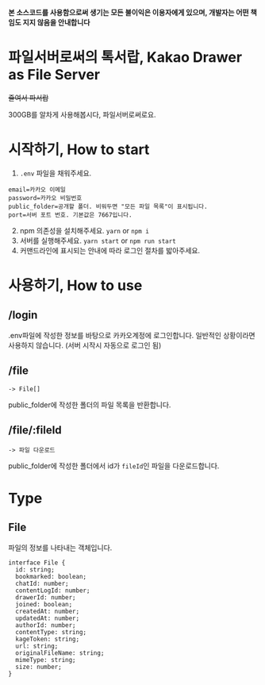 **본 소스코드를 사용함으로써 생기는 모든 불이익은 이용자에게 있으며, 개발자는 어떤 책임도 지지 않음을 안내합니다**

# 파일서버로써의 톡서랍, Kakao Drawer as File Server

~~줄여서 파서랍~~

300GB를 알차게 사용해봅시다, 파일서버로써로요.

# 시작하기, How to start

1. `.env` 파일을 채워주세요.

```
email=카카오 이메일
password=카카오 비밀번호
public_folder=공개할 폴더. 비워두면 "모든 파일 목록"이 표시됩니다.
port=서버 포트 번호. 기본값은 7667입니다.
```

2. npm 의존성을 설치해주세요. `yarn` or `npm i`
3. 서버를 실행해주세요. `yarn start` or `npm run start`
4. 커맨드라인에 표시되는 안내에 따라 로그인 절차를 밟아주세요.

# 사용하기, How to use

## /login

.env파일에 작성한 정보를 바탕으로 카카오계정에 로그인합니다.
일반적인 상황이라면 사용하지 않습니다.
(서버 시작시 자동으로 로그인 됨)

## /file

`-> File[]`

public_folder에 작성한 폴더의 파일 목록을 반환합니다.

## /file/:fileId

`-> 파일 다운로드`

public_folder에 작성한 폴더에서 id가 `fileId`인 파일을 다운로드합니다.

# Type

## File

파일의 정보를 나타내는 객체입니다.

```
interface File {
  id: string;
  bookmarked: boolean;
  chatId: number;
  contentLogId: number;
  drawerId: number;
  joined: boolean;
  createdAt: number;
  updatedAt: number;
  authorId: number;
  contentType: string;
  kageToken: string;
  url: string;
  originalFileName: string;
  mimeType: string;
  size: number;
}
```
